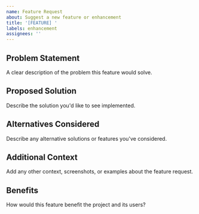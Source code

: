 ```yaml
---
name: Feature Request
about: Suggest a new feature or enhancement
title: '[FEATURE] '
labels: enhancement
assignees: ''
---
```


## Problem Statement

A clear description of the problem this feature would solve.

## Proposed Solution

Describe the solution you'd like to see implemented.

## Alternatives Considered

Describe any alternative solutions or features you've considered.

## Additional Context

Add any other context, screenshots, or examples about the feature request.

## Benefits

How would this feature benefit the project and its users?
